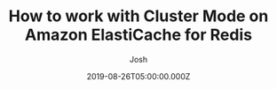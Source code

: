 ---
slug: "2019-07-26-how-to-work-with-cluster-mode-on-amazon-elasticache-for-redis"
date: "2019-08-26T05:00:00.000Z"
title: "How to work with Cluster Mode on Amazon ElastiCache for Redis"
author: "Josh"
summary: "In this post, I will describe how you can leverage ElastiCache for Redis with cluster mode enabled to enhance reliability and availability with little change to your existing workload. Cluster Mode comes with the primary benefit of horizontal scaling up and down of your Redis cluster, with almost zero impact on the performance of the cluster, as I will demonstrate later. If you have ever encountered a Redis cluster that is over or under-provisioned or just want to better understand its inner workings, please read on."
redirect_link: https://aws.amazon.com/blogs/database/work-with-cluster-mode-on-amazon-elasticache-for-redis/
---